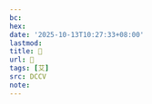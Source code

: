 ```yaml
---
bc:
hex:
date: '2025-10-13T10:27:33+08:00'
lastmod:
title: 􁛶
url: 􁛶
tags: [艾]
src: DCCV
note:
---
```


